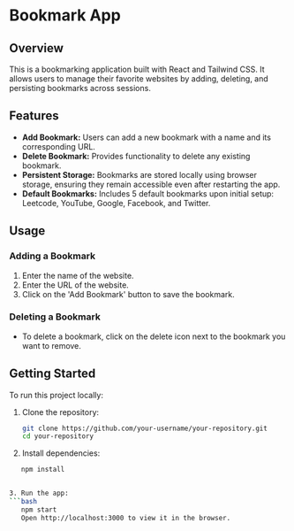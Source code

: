 # Bookmark App

## Overview
This is a bookmarking application built with React and Tailwind CSS. It allows users to manage their favorite websites by adding, deleting, and persisting bookmarks across sessions.

## Features
- **Add Bookmark:** Users can add a new bookmark with a name and its corresponding URL.
- **Delete Bookmark:** Provides functionality to delete any existing bookmark.
- **Persistent Storage:** Bookmarks are stored locally using browser storage, ensuring they remain accessible even after restarting the app.
- **Default Bookmarks:** Includes 5 default bookmarks upon initial setup: Leetcode, YouTube, Google, Facebook, and Twitter.

## Usage
### Adding a Bookmark
1. Enter the name of the website.
2. Enter the URL of the website.
3. Click on the 'Add Bookmark' button to save the bookmark.

### Deleting a Bookmark
- To delete a bookmark, click on the delete icon next to the bookmark you want to remove.

## Getting Started
To run this project locally:

1. Clone the repository:
   ```bash
   git clone https://github.com/your-username/your-repository.git
   cd your-repository
   
2. Install dependencies:
  ```bash
     npm install


3. Run the app:
  ```bash
     npm start
     Open http://localhost:3000 to view it in the browser.

